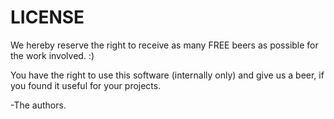 # LICENSE
We hereby reserve the right to receive as many FREE beers as possible for the work involved. :)

You have the right to use this software (internally only) and give us a beer, if you found it useful for your
projects.

-The authors.
